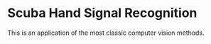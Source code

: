 # Scuba Hand Signal Recognition  

This is an application of the most classic computer vision methods.
